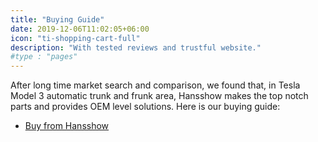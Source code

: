 ```yaml
---
title: "Buying Guide"
date: 2019-12-06T11:02:05+06:00
icon: "ti-shopping-cart-full"
description: "With tested reviews and trustful website."
#type : "pages"
---
```


After long time market search and comparison, we found that, in Tesla Model 3 automatic trunk and frunk area, Hansshow makes the top notch parts and provides OEM level solutions. Here is our buying guide:
* [Buy from Hansshow](/buying-guide/buy-from-hansshow/)
